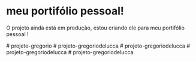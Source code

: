 <h1> meu portifólio pessoal! </h1>
<p> O projeto ainda está em produção, estou criando ele para meu portifólio pessoal !</p>
# projeto-gregorio
# projeto-gregoriodelucca
# projeto-gregoriodelucca
# projeto-gregoriodelucca
# projeto-gregoriodelucca
